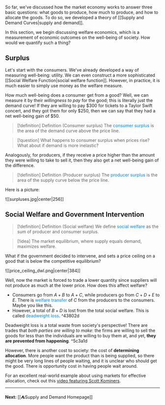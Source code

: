 So far, we've discussed how the market economy works to answer three basic questions: what goods to produce, how much to produce, and how to allocate the goods. To do so, we developed a theory of [[Supply and Demand Curves|supply and demand]].

In this section, we begin discussing welfare economics, which is a measurement of economic outcomes on the well-being of society. How would we quantify such a thing?
## Surplus

Let's start with the consumers. We've already developed a way of measuring well-being: utility. We can even construct a more sophisticated [[Social Welfare Function|social welfare function]]. However, in practice, it is much easier to simply use money as the welfare measure.

How much well-being does a consumer get from a good? Well, we can measure it by their *willingness to pay* for the good; this is literally just the demand curve! If they are willing to pay $300 for tickets to a Taylor Swift concert, and they got them for only $250, then we can say that they had a net well-being gain of $50.

> [!definition] Definition (Consumer surplus)
> The <span style="color:#0088ff">consumer surplus</span> is the area of the demand curve above the price line.

> [!question]
> What happens to consumer surplus when prices rise? What about if demand is more inelastic?

Analogously, for producers, if they receive a price higher than the amount they were willing to take to sell it, then they also get a net well-being gain of the difference.

> [!definition] Definition (Producer surplus)
> The <span style="color:#0088ff">producer surplus</span> is the area of the supply curve below the price line.

Here is a picture:

![[surpluses.jpg|center|256]]

## Social Welfare and Government Intervention

> [!definition] Definition (Social welfare)
> We define <span style="color:#0088ff">social welfare</span> as the sum of producer and consumer surplus.

> [!idea]
> The market equilibrium, where supply equals demand, maximizes welfare.

What if the government decided to intervene, and sets a price ceiling on a good that is below the competitive equilibrium?

![[price_ceiling_dwl.png|center|384]]

Well, now the market is forced to trade a lower quantity since suppliers will not produce as much at the lower price. How does this affect welfare?

* Consumers go from $A+B$ to $A+C$, while producers go from $C+D+E$ to $E$. There is <span style="color:#0088ff">welfare transfer</span> of $C$ from the producers to the consumers. Maybe you like this.
* However, a total of $B+D$ is lost from the total social welfare. This is called <span style="color:#0088ff">deadweight loss</span>. ^43802d

Deadweight loss is a total waste from society's perspective! There are trades that *both parties are willing to make*: the firms are willing to sell the goods for less than the individuals are willing to buy them at, and yet, **they are prevented from happening**. ^5c3a1d

However, there is another cost to society: the cost of **determining allocation**. More people want the product than is being supplied, so there might be very long lines of people waiting, and it is unclear who should get the good. There is opportunity cost in having people wait around.

For an excellent real-world example about using markets for effective allocation, check out this [video featuring Scott Kominers](https://www.youtube.com/watch?v=JCKwkuzROzs).

---

**Next:** [[⛺Supply and Demand Homepage]]




